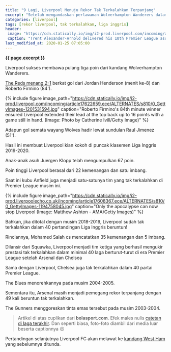 ```yaml
---
title: "9 Lagi, Liverpool Menuju Rekor Tak Terkalahkan Terpanjang"
excerpt: "Setelah mengandaskan perlawanan Wolverhampton Wanderers dalam laga pekan ke-24 Liga Inggris di Stadion Molineux, Kamis (23/1/2020) waktu setempat atau Jumat dini hari WIB, Liverpool semakin dekat dengan rekor tak terkalahkan terpanjang."
categories: [liverpool]
tags: [rekor liverpool, tak terkalahkan, liga inggris]
header:
 image: "https://cdn.statically.io/img/i2-prod.liverpool.com/incoming/article17625054.ece/ALTERNATES/s810/0_GettyImages-1195535896.jpg"
 caption: "Trent Alexander-Arnold delivered his 10th Premier League assist of the season against Wolves. (Image: Photo by Andrew Kearns - CameraSport via Getty Images)"
last_modified_at: 2020-01-25 07:05:00
---
```


**{{ page.excerpt }}**

Liverpool sukses membawa pulang tiga poin dari kandang Wolverhampton Wanderers.

[The Reds menang 2-1](/liverpool/away-vs-wolves/) berkat gol dari Jordan Henderson (menit ke-8) dan Roberto Firmino (84').

{% include figure image_path="https://cdn.statically.io/img/i2-prod.liverpool.com/incoming/article17622659.ece/ALTERNATES/s810/0_GettyImages-1201531594.jpg" caption="Roberto Firmino's 84th minute winner ensured Liverpool extended their lead at the top back up to 16 points with a game still in hand. (Image: Photo by Catherine Ivill/Getty Image)" %}

Adapun gol semata wayang Wolves hadir lewat sundulan Raul Jimenez (51').

Hasil ini membuat Liverpool kian kokoh di puncak klasemen Liga Inggris 2019-2020.

Anak-anak asuh Juergen Klopp telah mengumpulkan 67 poin.

Poin tinggi Liverpool berasal dari 22 kemenangan dan satu imbang.

Saat ini kubu Anfield juga menjadi satu-satunya tim yang tak terkalahkan di Premier League musim ini.

{% include figure image_path="https://cdn.statically.io/img/i2-prod.liverpoolecho.co.uk/incoming/article17608367.ece/ALTERNATES/s810/0_GettyImages-1194758045.jpg" caption="Only the apocalypse can now stop Liverpool (Image: Matthew Ashton - AMA/Getty Images)" %}

Bahkan, jika ditotal dengan musim 2018-2019, Liverpool sudah tak terkalahkan dalam 40 pertandingan Liga Inggris beruntun!

Rinciannya, Mohamed Salah cs mencatatkan 35 kemenangan dan 5 imbang.

Dilansir dari Squawka, Liverpool menjadi tim ketiga yang berhasil mengukir prestasi tak terkalahkan dalam minimal 40 laga berturut-turut di era Premier League setelah Arsenal dan Chelsea

Sama dengan Liverpool, Chelsea juga tak terkalahkan dalam 40 partai Premier League.

The Blues menorehkannya pada musim 2004-2005.

Sementara itu, Arsenal masih menjadi pemegang rekor terpanjang dengan 49 kali beruntun tak terkalahkan.

The Gunners menggoreskan tinta emas tersebut pada musim 2003-2004.

> Artikel di atas cuplikan dari **bolasport.com**. Efek males nulis [catetan di laga terakhir](/liverpool/away-vs-wolves/). Dan seperti biasa, foto-foto diambil dari media luar beserta captionnya 😉

Pertandingan selanjutnya Liverpool FC akan melawat ke [kandang West Ham](/liverpool/away-vs-westham/) yang sebelumnya ditunda.
